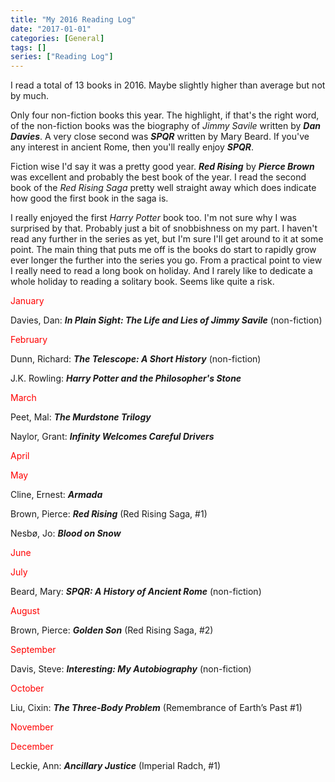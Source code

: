 ```yaml
---
title: "My 2016 Reading Log"
date: "2017-01-01"
categories: [General]
tags: []
series: ["Reading Log"]
---
```


I read a total of 13 books in 2016. Maybe slightly higher than average but not by much.

Only four non-fiction books this year. The highlight, if that's the right word, of the non-fiction books was the biography of *Jimmy Savile* written by ***Dan Davies***. A very close second was ***SPQR*** written by Mary Beard. If you've any interest in ancient Rome, then you'll really enjoy ***SPQR***.

Fiction wise I'd say it was a pretty good year. ***Red Rising*** by ***Pierce Brown*** was excellent and probably the best book of the year. I read the second book of the *Red Rising Saga* pretty well straight away which does indicate how good the first book in the saga is.

I really enjoyed the first *Harry Potter* book too. I'm not sure why I was surprised by that. Probably just a bit of snobbishness on my part. I haven't read any further in the series as yet, but I'm sure I'll get around to it at some point. The main thing that puts me off is the books do start to rapidly grow ever longer the further into the series you go. From a practical point to view I really need to read a long book on holiday. And I rarely like to dedicate a whole holiday to reading a solitary book. Seems like quite a risk.

<span style="color: #ff0000;">January</span>

Davies, Dan: ***In Plain Sight: The Life and Lies of Jimmy Savile*** (non-fiction)

<span style="color: #ff0000;">February</span>

Dunn, Richard: ***The Telescope: A Short History*** (non-fiction)

J.K. Rowling: ***Harry Potter and the Philosopher's Stone***

<span style="color: #ff0000;">March</span>

Peet, Mal: ***The Murdstone Trilogy***

Naylor, Grant: ***Infinity Welcomes Careful Drivers***

<span style="color: #ff0000;">April</span>

<span style="color: #ff0000;">May</span>

Cline, Ernest: ***Armada***

Brown, Pierce: ***Red Rising*** (Red Rising Saga, #1)

Nesbø, Jo: ***Blood on Snow***

<span style="color: #ff0000;">June</span>

<span style="color: #ff0000;">July</span>

Beard, Mary: ***SPQR: A History of Ancient Rome*** (non-fiction)

<span style="color: #ff0000;">August</span>

Brown, Pierce: ***Golden Son*** (Red Rising Saga, #2)

<span style="color: #ff0000;">September</span>

Davis, Steve: ***Interesting: My Autobiography*** (non-fiction)

<span style="color: #ff0000;">October</span>

Liu, Cixin: ***The Three-Body Problem*** (Remembrance of Earth’s Past #1)

<span style="color: #ff0000;">November</span>

<span style="color: #ff0000;">December</span>

Leckie, Ann: ***Ancillary Justice*** (Imperial Radch, #1)
